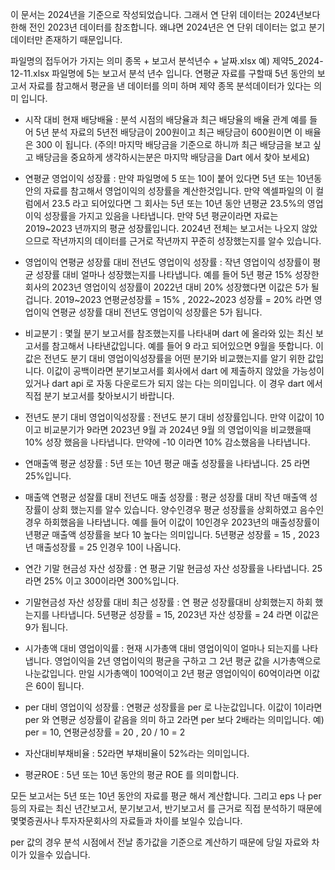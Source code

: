 이 문서는 2024년을 기준으로 작성되었습니다.
그래서 연 단위 데이터는 2024년보다 한해 전인 2023년 데이터를 참조합니다.
왜냐면 2024년은 연 단위 데이터는 없고 분기 데이터만 존재하기 때문입니다.

파일명의 접두어가 가지는 의미
종목 + 보고서 분석년수 + 날짜.xlsx
예) 제약5_2024-12-11.xlsx
파일명에 5는 보고서 분석 년수 입니다. 연평균 자료를 구할때 5년 동안의 보고서 자료를 참고해서 평균을 낸 데이터를 의미 하며 제약 종목 분석데이터가 있다는 의미 입니다.

* 시작 대비 현재 배당배율 : 분석 시점의 배당율과 최근 배당율의 배율 관계 예를 들어 5년 분석 자료의 5년전 배당금이 200원이고 최근 배당금이 600원이면 이 배율은 300 이 됩니다. (주의! 마지막 배당금을 기준으로 하니까 최근 배당금을 보고 싶고 배당금을 중요하게 생각하시는분은 마지막 배당금을 Dart 에서 찾아 보세요)

* 연평균 영업이익 성장률 : 만약 파일명에 5 또는 10이 붙어 있다면 5년 또는 10년동안의 자료를 참고해서 영업이익의 성장률을 계산한것입니다. 만약 엑셀파일의 이 컬럼에서 23.5 라고 되어있다면 그 회사는 5년 또는 10년 동안 년평균 23.5%의 영업이익 성장률을 가지고 있음을 나타냅니다.
만약 5년 평균이라면 자료는 2019~2023 년까지의 평균 성장률입니다. 2024년 전체는 보고서는 나오지 않았으므로 작년까지의 데이터를 근거로 작년까지 꾸준히 성장했는지를 알수 있습니다.

* 영업이익 연평균 성장률 대비 전년도 영업이익 성장률 : 작년 영업이익 성장률이 평균 성장률 대비 얼마나 성장했는지를 나타냅니다. 예를 들어 5년 평균 15% 성장한 회사의 2023년 영업이익 성장률이 2022년 대비 20% 성장했다면 이값은 5가 될겁니다.
2019~2023 연평균성장률 = 15% , 2022~2023 성장률 = 20% 라면 영업이익 연평균 성장률 대비 전년도 영업이익 성장률은 5가 됩니다.

* 비교분기 : 몇월 분기 보고서를 참조했는지를 나타내며 dart 에 올라와 있는 최신 보고서를 참고해서 나타낸값입니다. 예를 들어 9 라고 되어있으면 9월을 뜻합니다.
이값은 전년도 분기 대비 영업이익성장률을 어떤 분기와 비교했는지를 알기 위한 값입니다.
이값이 공백이라면 분기보고서를 회사에서 dart 에 제출하지 않았을 가능성이 있거나 dart api 로 자동 다운로드가 되지 않는 다는 의미입니다. 이 경우 dart 에서 직접 분기 보고서를 찾아보시기 바랍니다.

* 전년도 분기 대비 영업이익성장률 : 전년도 분기 대비 성장률입니다. 만약 이값이 10 이고 비교분기가 9라면
2023년 9월 과 2024년 9월 의 영업이익을 비교했을때 10% 성장 했음을 나타냅니다. 만약에 -10 이라면 10% 감소했음을 나타냅니다.

* 연매출액 평균 성장률 : 5년 또는 10년 평균 매출 성장률을 나타냅니다. 25 라면 25%입니다.

* 매출액 연평균 성잘률 대비 전년도 매출 성장률 : 평균 성장률 대비 작년 매출액 성장률이 상회 했는지를 알수 있습니다. 양수인경우 평균 성장률을 상회하였고 음수인경우 하회했음을 나타냅니다.
예를 들어 이값이 10인경우 2023년의 매출성장률이 년평균 매출액 성장률을 보다 10 높다는 의미입니다.
5년평균 성장률 = 15 , 2023년 매출성장률 = 25 인경우 10이 나옵니다.

* 연간 기말 현금성 자산 성장률 : 연 평균 기말 현금성 자산 성장률을 나타냅니다. 25 라면 25% 이고 300이라면 300%입니다.

* 기말현금성 자산 성장률 대비 최근 성장률 : 연 평균 성장률대비 상회했는지 하회 했는지를 나타냅니다.
5년평균 성장률 = 15, 2023년 자산 성장률 = 24 라면 이값은 9가 됩니다.

* 시가총액 대비 영업이익률 : 현재 시가총액 대비 영업이익이 얼마나 되는지를 나타냅니다.
영업이익을 2년 영업이익의 평균을 구하고 그 2년 평균 값을 시가총액으로 나눈값입니다.
만일 시가총액이 100억이고 2년 평균 영업이익이 60억이라면 이값은 60이 됩니다.

* per 대비 영업이익 성장률 : 연평균 성장률을 per 로 나눈값입니다.
이값이 1이라면 per 와 연평균 성장률이 같음을 의미 하고 2라면 per 보다 2배라는 의미입니다.
예) per = 10, 연평균성장률 = 20 , 20 / 10 = 2

* 자산대비부채비율 : 52라면 부채비율이 52%라는 의미입니다.

* 평균ROE : 5년 또는 10년 동안의 평균 ROE 를 의미합니다.

모든 보고서는 5년 또는 10년 동안의 자료를 평균 해서 계산합니다.
그리고 eps 나 per 등의 자료는 최신 년간보고서, 분기보고서, 반기보고서 를 근거로 직접 분석하기 때문에
몇몇증권사나 투자자문회사의 자료들과 차이를 보일수 있습니다.

per 값의 경우 분석 시점에서 전날 종가값을 기준으로 계산하기 때문에 당일 자료와 차이가 있을수 있습니다.